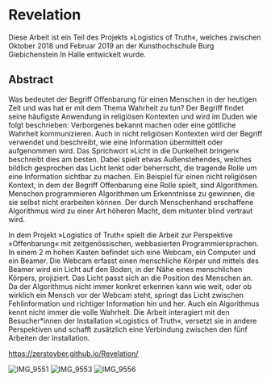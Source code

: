 # Revelation
Diese Arbeit ist ein Teil des Projekts »Logistics of Truth«, welches zwischen Oktober 2018 und Februar 2019 an der Kunsthochschule Burg Giebichenstein In Halle entwickelt wurde.

## Abstract
Was bedeutet der Begriff Offenbarung für einen Menschen in der
heutigen Zeit und was hat er mit dem Thema Wahrheit zu tun?
Der Begriff findet seine häufigste Anwendung in religiösen Kontexten
und wird im Duden wie folgt beschrieben: Verborgenes bekannt
machen oder eine göttliche Wahrheit kommunizieren.
Auch in nicht religiösen Kontexten wird der Begriff verwendet und
beschreibt, wie eine Information übermittelt oder aufgenommen
wird. Das Sprichwort »Licht in die Dunkelheit bringen« beschreibt
dies am besten. Dabei spielt etwas Außenstehendes, welches bildlich
gesprochen das Licht lenkt oder beherrscht, die tragende Rolle
um eine Information sichtbar zu machen.
Ein Beispiel für einen nicht religiösen Kontext, in dem der Begriff Offenbarung
eine Rolle spielt, sind Algorithmen. Menschen programmieren
Algorithmen um Erkenntnisse zu gewinnen, die sie selbst
nicht erarbeiten können. Der durch Menschenhand erschaffene
Algorithmus wird zu einer Art höheren Macht, dem mitunter blind
vertraut wird.

In dem Projekt »Logistics of Truth« spielt die Arbeit zur Perspektive
»Offenbarung« mit zeitgenössischen, webbasierten Programmiersprachen.
In einem 2 m hohen Kasten befindet sich eine Webcam,
ein Computer und ein Beamer. Die Webcam erfasst einen menschliche
Körper und mittels des Beamer wird ein Licht auf den Boden,
in der Nähe eines menschlichen Körpers, projiziert. Das Licht passt
sich an die Position des Menschen an.
Da der Algorithmus nicht immer konkret erkennen kann wie weit,
oder ob wirklich ein Mensch vor der Webcam steht, springt das
Licht zwischen Fehlinformation und richtiger Information hin und
her. Auch ein Algorithmus kennt nicht immer die volle Wahrheit.
Die Arbeit interagiert mit den Besucher*innen der Installation »Logistics
of Truth«, versetzt sie in andere Perspektiven und schafft zusätzlich
eine Verbindung zwischen den fünf Arbeiten der Installation.

https://zerstoyber.github.io/Revelation/

![IMG_9551](https://user-images.githubusercontent.com/17333567/60503850-c9837400-9cc0-11e9-8bd8-3667d63b7c8e.jpg)
![IMG_9553](https://user-images.githubusercontent.com/17333567/60503851-c9837400-9cc0-11e9-9312-abb99a727162.jpg)
![IMG_9556](https://user-images.githubusercontent.com/17333567/60503852-c9837400-9cc0-11e9-8e0e-71db54eeca07.jpg)

